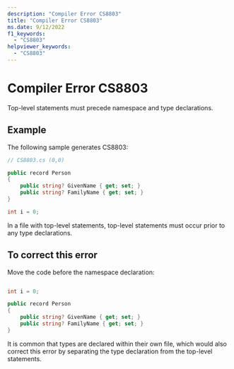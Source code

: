 ```yaml
---
description: "Compiler Error CS8803"
title: "Compiler Error CS8803"
ms.date: 9/12/2022
f1_keywords:
  - "CS8803"
helpviewer_keywords:
  - "CS8803"
---
```

# Compiler Error CS8803

Top-level statements must precede namespace and type declarations.

## Example

 The following sample generates CS8803:

```csharp
// CS8803.cs (0,0)

public record Person
{
    public string? GivenName { get; set; }
    public string? FamilyName { get; set; }
}

int i = 0;

```

In a file with top-level statements, top-level statements must occur prior to any type declarations.

## To correct this error

Move the code before the namespace declaration:

```csharp

int i = 0;

public record Person
{
    public string? GivenName { get; set; }
    public string? FamilyName { get; set; }
}
```

It is common that types are declared within their own file, which would also correct this error by separating the type declaration from the top-level statements.
